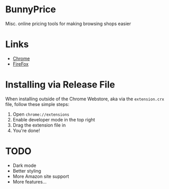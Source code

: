 # BunnyPrice
Misc. online pricing tools for making browsing shops easier

# Links

* [Chrome](https://chrome.google.com/webstore/detail/bunnyprice/hphigpmmifmfdgkbjedmdgkimpkgbfmi)
* [FireFox](https://addons.mozilla.org/en-US/firefox/addon/bunnyprice/)

# Installing via Release File

When installing outside of the Chrome Webstore, aka via the `extension.crx` file, follow these simple steps:

1. Open `chrome://extensions`
2. Enable developer mode in the top right
3. Drag the extension file in
4. You're done!

# TODO

* Dark mode
* Better styling
* More Amazon site support
* More features...
